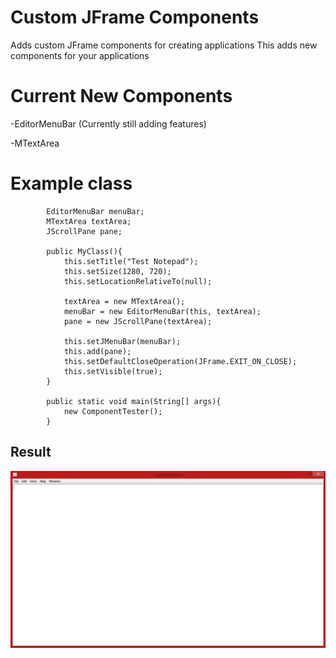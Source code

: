 # Custom JFrame Components
Adds custom JFrame components for creating applications
This adds new components for your applications

# Current New Components
  -EditorMenuBar (Currently still adding features)
  
  -MTextArea

# Example class
```
        EditorMenuBar menuBar;
        MTextArea textArea;
        JScrollPane pane;

        public MyClass(){
            this.setTitle("Test Notepad");
            this.setSize(1280, 720);
            this.setLocationRelativeTo(null);

            textArea = new MTextArea();
            menuBar = new EditorMenuBar(this, textArea);
            pane = new JScrollPane(textArea);

            this.setJMenuBar(menuBar);
            this.add(pane);
            this.setDefaultCloseOperation(JFrame.EXIT_ON_CLOSE);
            this.setVisible(true);
        }

        public static void main(String[] args){
            new ComponentTester();
        }
```
## Result
![Example 1's Result](https://raw.githubusercontent.com/PorfilioVMJ/Custom-JFrame-Components/master/vmjlabs/examples/Example1.png)
